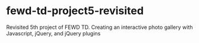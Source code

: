 # fewd-td-project5-revisited
 Revisited 5th project of FEWD TD. Creating an interactive photo gallery with Javascript, jQuery, and jQuery plugins
